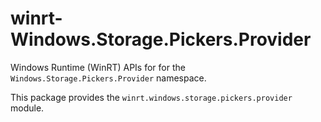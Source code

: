 <!-- warning: Please don't edit this file. It was automatically generated. -->

# winrt-Windows.Storage.Pickers.Provider

Windows Runtime (WinRT) APIs for for the `Windows.Storage.Pickers.Provider` namespace.

This package provides the `winrt.windows.storage.pickers.provider` module.
